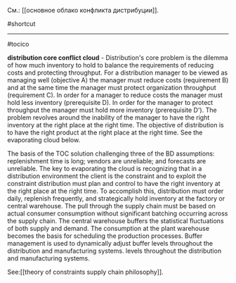 См.: [[основное облако конфликта дистрибуции]].

#shortcut




<hr/>

#tocico

<b>distribution core conflict cloud</b> - Distribution's core problem is the dilemma of how much inventory to hold to balance the requirements of reducing costs and protecting throughput.  For a distribution manager to be viewed as managing well (objective A) the manager must reduce costs (requirement B) and at the same time the manager must protect organization throughput (requirement C). In order for a manager to reduce costs the manager must hold less inventory (prerequisite D).  In order for the manager to protect throughput the manager must hold more inventory (prerequisite D').
The problem revolves around the inability of the manager to have the right inventory at the right place at the right time.  The objective of distribution is to have the right product at the right place at the right time.  See the evaporating cloud below.

 The basis of the TOC solution challenging three of the BD assumptions: replenishment time is long; vendors are unreliable; and forecasts are unreliable.  The key to evaporating the cloud is recognizing that in a distribution environment the client is the constraint and to exploit the constraint distribution must plan and control to have the right inventory at the right place at the right time.  To accomplish this, distribution must order daily, replenish frequently, and strategically hold inventory at the factory or central warehouse. The pull through the supply chain must be based on actual consumer consumption without significant batching occurring across the supply chain.  The central warehouse buffers the statistical fluctuations of both supply and demand.  The consumption at the plant warehouse becomes the basis for scheduling the production processes.
Buffer management is used to dynamically adjust buffer levels throughout the distribution and manufacturing systems.  levels throughout the distribution and manufacturing systems.  



See:[[theory of constraints supply chain philosophy]].
